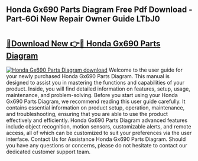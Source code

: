 ## Honda Gx690 Parts Diagram Free Pdf Download - Part-6Oi New Repair Owner Guide LTbJ0

# <h2><a href="http://dfhplan.blite.top/?on=Honda+Gx690+Parts+Diagram">🔗Download New 👉🔴 Honda Gx690 Parts Diagram</a></h2>

[![Honda Gx690 Parts Diagram download](https://i.imgur.com/lujVjoI.png)](http://dfhplan.blite.top/?on=Honda+Gx690+Parts+Diagram)
Welcome to the user guide for your newly purchased Honda Gx690 Parts Diagram. This manual is designed to assist you in mastering the functions and capabilities of your product. Inside, you will find detailed information on features, setup, usage, maintenance, and problem-solving. Before you start using your Honda Gx690 Parts Diagram, we recommend reading this user guide carefully. It contains essential information on product setup, operation, maintenance, and troubleshooting, ensuring that you are able to use the product effectively and efficiently. Honda Gx690 Parts Diagram advanced features include object recognition, motion sensors, customizable alerts, and remote access, all of which can be customized to suit your preferences via the user interface. Contact Us for Assistance Honda Gx690 Parts Diagram. Should you have any questions or concerns, please do not hesitate to contact our dedicated customer support team.
